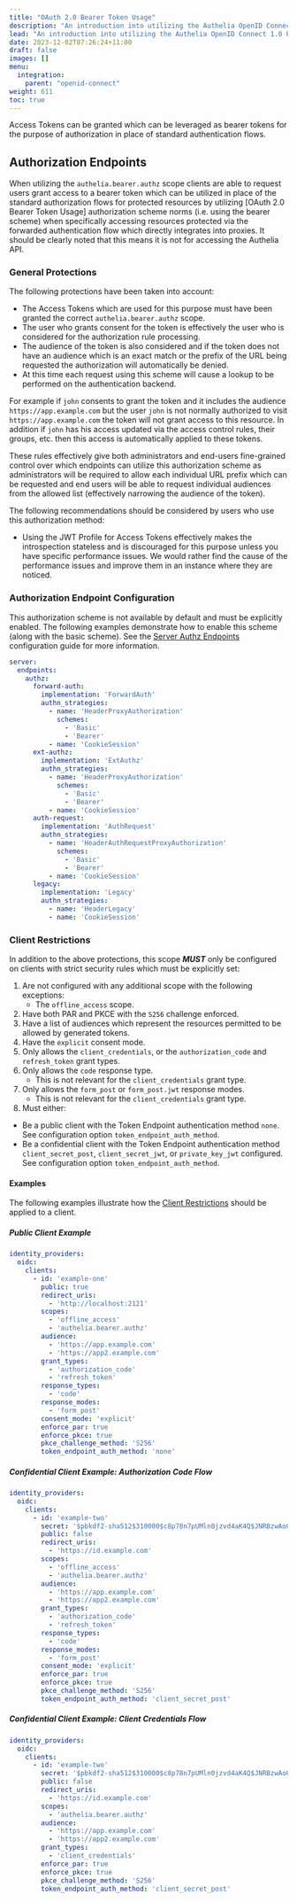 ```yaml
---
title: "OAuth 2.0 Bearer Token Usage"
description: "An introduction into utilizing the Authelia OpenID Connect 1.0 Provider as an authorization method"
lead: "An introduction into utilizing the Authelia OpenID Connect 1.0 Provider as an authorization method."
date: 2023-12-02T07:26:24+11:00
draft: false
images: []
menu:
  integration:
    parent: "openid-connect"
weight: 611
toc: true
---
```


Access Tokens can be granted which can be leveraged as bearer tokens for the purpose of authorization in place of
standard authentication flows.

## Authorization Endpoints

When utilizing the `authelia.bearer.authz` scope clients are able to request users grant access to a bearer token which
can be utilized in place of the standard authorization flows for protected resources by utilizing
[OAuth 2.0 Bearer Token Usage] authorization scheme norms (i.e. using the bearer scheme) when specifically accessing
resources protected via the forwarded authentication flow which directly integrates into proxies. It should be clearly
noted that this means it is not for accessing
the Authelia API.

### General Protections

The following protections have been taken into account:

- The Access Tokens which are used for this purpose must have been granted the correct `authelia.bearer.authz` scope.
- The user who grants consent for the token is effectively the user who is considered for the authorization rule
  processing.
- The audience of the token is also considered and if the token does not have an audience which is an exact match or the
  prefix of the URL being requested the authorization will automatically be denied.
- At this time each request using this scheme will cause a lookup to be performed on the authentication backend.

For example if `john` consents to grant the token and it includes the audience `https://app.example.com` but the user
`john` is not normally authorized to visit `https://app.example.com` the token will not grant access to this resource.
In addition if `john` has his access updated via the access control rules, their groups, etc. then this access is
automatically applied to these tokens.

These rules effectively give both administrators and end-users fine-grained control over which endpoints can utilize
this authorization scheme as administrators will be required to allow each individual URL prefix which can be requested
and end users will be able to request individual audiences from the allowed list (effectively narrowing the audience
of the token).

The following recommendations should be considered by users who use this authorization method:

- Using the JWT Profile for Access Tokens effectively makes the introspection stateless and is discouraged for this
  purpose unless you have specific performance issues. We would rather find the cause of the performance issues and
  improve them in an instance where they are noticed.

### Authorization Endpoint Configuration

This authorization scheme is not available by default and must be explicitly enabled. The following examples demonstrate
how to enable this scheme (along with the basic scheme). See the
[Server Authz Endpoints](../../configuration/miscellaneous/server-endpoints-authz.md) configuration guide for more
information.

```yaml
server:
  endpoints:
    authz:
      forward-auth:
        implementation: 'ForwardAuth'
        authn_strategies:
          - name: 'HeaderProxyAuthorization'
            schemes:
              - 'Basic'
              - 'Bearer'
          - name: 'CookieSession'
      ext-authz:
        implementation: 'ExtAuthz'
        authn_strategies:
          - name: 'HeaderProxyAuthorization'
            schemes:
              - 'Basic'
              - 'Bearer'
          - name: 'CookieSession'
      auth-request:
        implementation: 'AuthRequest'
        authn_strategies:
          - name: 'HeaderAuthRequestProxyAuthorization'
            schemes:
              - 'Basic'
              - 'Bearer'
          - name: 'CookieSession'
      legacy:
        implementation: 'Legacy'
        authn_strategies:
          - name: 'HeaderLegacy'
          - name: 'CookieSession'
```

### Client Restrictions

In addition to the above protections, this scope **_MUST_** only be configured on clients with strict security rules
which must be explicitly set:

1. Are not configured with any additional scope with the following exceptions:
   - The `offline_access` scope.
2. Have both PAR and PKCE with the `S256` challenge enforced.
3. Have a list of audiences which represent the resources permitted to be allowed by generated tokens.
4. Have the `explicit` consent mode.
5. Only allows the `client_credentials`, or the  `authorization_code` and `refresh_token` grant types.
6. Only allows the `code` response type.
   - This is not relevant for the `client_credentials` grant type.
7. Only allows the `form_post` or `form_post.jwt` response modes.
   - This is not relevant for the `client_credentials` grant type.
8. Must either:
  - Be a public client with the Token Endpoint authentication method `none`. See configuration option
    `token_endpoint_auth_method`.
  - Be a confidential client with the Token Endpoint authentication method `client_secret_post`, `client_secret_jwt`, or
    `private_key_jwt` configured. See configuration option `token_endpoint_auth_method`.

#### Examples

The following examples illustrate how the [Client Restrictions](#client-restrictions) should be applied to a client.

##### Public Client Example

```yaml
identity_providers:
  oidc:
    clients:
      - id: 'example-one'
        public: true
        redirect_uris:
          - 'http://localhost:2121'
        scopes:
          - 'offline_access'
          - 'authelia.bearer.authz'
        audience:
          - 'https://app.example.com'
          - 'https://app2.example.com'
        grant_types:
          - 'authorization_code'
          - 'refresh_token'
        response_types:
          - 'code'
        response_modes:
          - 'form_post'
        consent_mode: 'explicit'
        enforce_par: true
        enforce_pkce: true
        pkce_challenge_method: 'S256'
        token_endpoint_auth_method: 'none'
```

##### Confidential Client Example: Authorization Code Flow

```yaml
identity_providers:
  oidc:
    clients:
      - id: 'example-two'
        secret: '$pbkdf2-sha512$310000$c8p78n7pUMln0jzvd4aK4Q$JNRBzwAo0ek5qKn50cFzzvE9RXV88h1wJn5KGiHrD0YKtZaR/nCb2CJPOsKaPK0hjf.9yHxzQGZziziccp6Yng'  # The digest of 'insecure_secret'.
        public: false
        redirect_uris:
          - 'https://id.example.com'
        scopes:
          - 'offline_access'
          - 'authelia.bearer.authz'
        audience:
          - 'https://app.example.com'
          - 'https://app2.example.com'
        grant_types:
          - 'authorization_code'
          - 'refresh_token'
        response_types:
          - 'code'
        response_modes:
          - 'form_post'
        consent_mode: 'explicit'
        enforce_par: true
        enforce_pkce: true
        pkce_challenge_method: 'S256'
        token_endpoint_auth_method: 'client_secret_post'
```

##### Confidential Client Example: Client Credentials Flow

```yaml
identity_providers:
  oidc:
    clients:
      - id: 'example-two'
        secret: '$pbkdf2-sha512$310000$c8p78n7pUMln0jzvd4aK4Q$JNRBzwAo0ek5qKn50cFzzvE9RXV88h1wJn5KGiHrD0YKtZaR/nCb2CJPOsKaPK0hjf.9yHxzQGZziziccp6Yng'  # The digest of 'insecure_secret'.
        public: false
        redirect_uris:
          - 'https://id.example.com'
        scopes:
          - 'authelia.bearer.authz'
        audience:
          - 'https://app.example.com'
          - 'https://app2.example.com'
        grant_types:
          - 'client_credentials'
        enforce_par: true
        enforce_pkce: true
        pkce_challenge_method: 'S256'
        token_endpoint_auth_method: 'client_secret_post'
```
